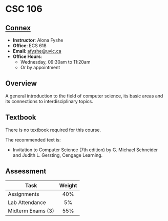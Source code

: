 # CSC 106

## [Connex](https://connex.csc.uvic.ca/portal/site/9aacf750-2e16-4abd-8072-bf2f4072dfa6/)

* __Instructor__: Alona Fyshe
* __Office__: ECS 618
* __Email__: [afyshe@uvic.ca](mailto:afyshe@uvic.ca)
* __Office Hours__:
  * Wednesday, 09:30am to 11:20am	
  * Or by appointment

## Overview

A general introduction to the field of computer science, its basic areas and its connections to interdisciplinary topics.

## Textbook

There is no textbook required for this course. 

The recommended text is: 
* Invitation to Computer Science (7th edition) by G. Michael Schneider and Judith L. Gersting, Cengage Learning.


## Assessment

| Task                | Weight |
|---------------------|:------:|
| Assignments         |   40%  |
| Lab Attendance      |   5%   |
| Midterm Exams (3)   |   55%  |